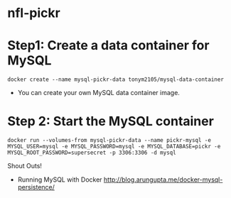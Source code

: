 # nfl-pickr

# Step1: Create a data container for MySQL
```docker create --name mysql-pickr-data tonym2105/mysql-data-container```
* You can create your own MySQL data container image.

# Step 2: Start the MySQL container
```docker run --volumes-from mysql-pickr-data --name pickr-mysql -e MYSQL_USER=mysql -e MYSQL_PASSWORD=mysql -e MYSQL_DATABASE=pickr -e MYSQL_ROOT_PASSWORD=supersecret -p 3306:3306 -d mysql```



Shout Outs!

* Running MySQL with Docker
http://blog.arungupta.me/docker-mysql-persistence/

